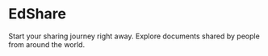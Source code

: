# EdShare
Start your sharing journey right away. Explore documents shared by people from around the world.
